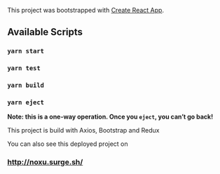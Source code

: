 This project was bootstrapped with [Create React App](https://github.com/facebook/create-react-app).

## Available Scripts

### `yarn start`

### `yarn test`

### `yarn build`

### `yarn eject`

**Note: this is a one-way operation. Once you `eject`, you can’t go back!**

This project is build with Axios, Bootstrap and Redux

You can also see this deployed project on

### http://noxu.surge.sh/
